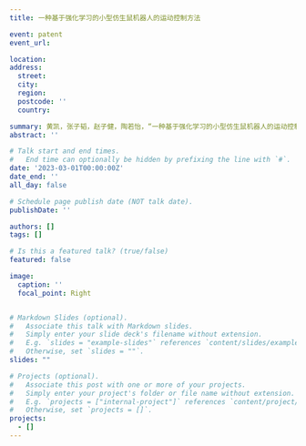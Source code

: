 ```yaml
---
title: 一种基于强化学习的小型仿生鼠机器人的运动控制方法

event: patent
event_url: 

location: 
address:
  street: 
  city: 
  region: 
  postcode: ''
  country: 

summary: 黄凯，张子韬，赵子健，陶若怡，“一种基于强化学习的小型仿生鼠机器人的运动控制方法”
abstract: ''

# Talk start and end times.
#   End time can optionally be hidden by prefixing the line with `#`.
date: '2023-03-01T00:00:00Z'
date_end: ''
all_day: false

# Schedule page publish date (NOT talk date).
publishDate: ''

authors: []
tags: []

# Is this a featured talk? (true/false)
featured: false

image:
  caption: ''
  focal_point: Right


# Markdown Slides (optional).
#   Associate this talk with Markdown slides.
#   Simply enter your slide deck's filename without extension.
#   E.g. `slides = "example-slides"` references `content/slides/example-slides.md`.
#   Otherwise, set `slides = ""`.
slides: ""

# Projects (optional).
#   Associate this post with one or more of your projects.
#   Simply enter your project's folder or file name without extension.
#   E.g. `projects = ["internal-project"]` references `content/project/deep-learning/index.md`.
#   Otherwise, set `projects = []`.
projects:
  - []
---
```

